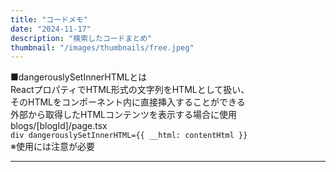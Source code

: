 ```yaml
---
title: "コードメモ"
date: "2024-11-17"
description: "検索したコードまとめ"
thumbnail: "/images/thumbnails/free.jpeg"
---
```


■dangerouslySetInnerHTMLとは  
ReactプロパティでHTML形式の文字列をHTMLとして扱い、  
そのHTMLをコンポーネント内に直接挿入することができる  
外部から取得したHTMLコンテンツを表示する場合に使用  
blogs/[blogId]/page.tsx  
`div dangerouslySetInnerHTML={{ __html: contentHtml }}`  
※使用には注意が必要

---
